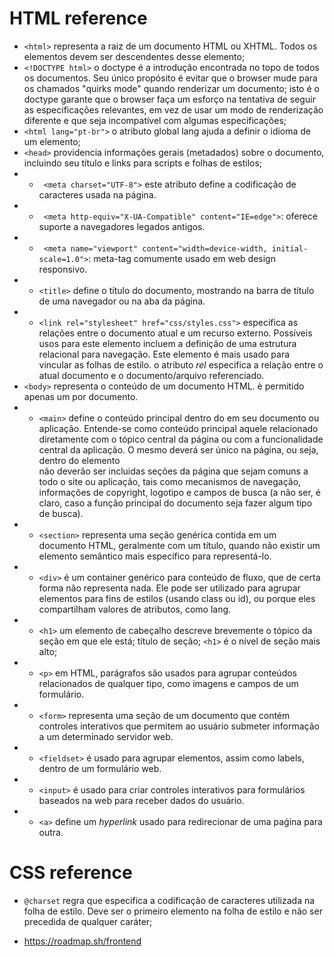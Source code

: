 # HTML reference

-  `<html>` representa a raiz de um documento HTML ou XHTML. Todos os elementos devem ser descendentes desse elemento;
-  `<!DOCTYPE html>` o doctype é a introdução encontrada no topo de todos os documentos. Seu único propósito é evitar que o browser mude para os chamados "quirks mode" quando renderizar um documento; isto é o doctype garante que o browser faça um esforço na tentativa de seguir as especificações relevantes, em vez de usar um modo de renderização diferente e que seja incompatível com algumas especificações;
-  `<html lang="pt-br">` o atributo global lang ajuda a definir o idioma de um elemento;
- `<head>` providencia informações gerais (metadados) sobre o documento, incluindo seu título e links para scripts e folhas de estilos;
- - ` <meta charset="UTF-8">` este atributo define a codificação de caracteres usada na página.
- - ` <meta http-equiv="X-UA-Compatible" content="IE=edge">`: oferece suporte a navegadores legados antigos.
- - ` <meta name="viewport" content="width=device-width, initial-scale=1.0">`: meta-tag comumente usado em web design responsivo.
- - `<title>` define o título do documento, mostrando na barra de título de uma navegador ou na aba da página.
- - `<link rel="stylesheet" href="css/styles.css">` especifica as relações entre o documento atual e um recurso externo. Possíveis usos para este elemento incluem a definição de uma estrutura relacional para navegação. Este elemento é mais usado para vincular as folhas de estilo. o atributo _rel_ especifica a relação entre o atual documento e o documento/arquivo referenciado.
- `<body>` representa o conteúdo de um documento HTML. è permitido apenas um <body> por documento.
- - `<main>` define o conteúdo principal dentro do <body> em seu documento ou aplicação. Entende-se como conteúdo principal aquele relacionado diretamente com o tópico central da página ou com a funcionalidade central da aplicação. O mesmo deverá ser único na página, ou seja, dentro do elemento <main> não deverão ser incluidas seções da página que sejam comuns a todo o site ou aplicação, tais como mecanismos de navegação, informações de copyright, logotipo e campos de busca (a não ser, é claro, caso a função principal do documento seja fazer algum tipo de busca).
- - `<section>` representa uma seção genérica contida em um documento HTML, geralmente com um título, quando não existir um elemento semântico mais específico para representá-lo.
- - `<div>` é um container genérico para conteúdo de fluxo, que de certa forma não representa nada. Ele pode ser utilizado para agrupar elementos para fins de estilos (usando class ou id), ou porque eles compartilham valores de atributos, como lang. 
- - `<h1>` um elemento de cabeçalho descreve brevemente o tópico da seção em que ele está; título de seção; `<h1>` é o nível de seção mais alto;
- - `<p>` em HTML, parágrafos são usados para agrupar conteúdos relacionados de qualquer tipo, como imagens e campos de um formulário.
- - `<form>` representa uma seção de um documento que contém controles interativos que permitem ao usuário submeter informação a um determinado servidor web.
- - `<fieldset>` é usado para agrupar elementos, assim como labels, dentro de um formulário web.
- - `<input>` é usado para criar controles interativos para formulários baseados na web para receber dados do usuário.
- - `<a>` define um _hyperlink_ usado para redirecionar de uma paǵina para outra.
  
# CSS reference
- `@charset` regra que especifica a codificação de caracteres utilizada na folha de estilo. Deve ser o primeiro elemento na folha de estilo e não ser precedida de qualquer caráter;

- https://roadmap.sh/frontend
